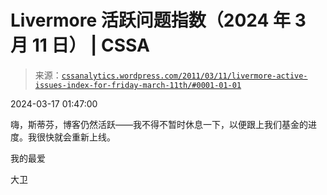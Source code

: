 <!--yml

分类：未分类

日期：2024-05-12 18:12:14

-->

# Livermore 活跃问题指数（2024 年 3 月 11 日） | CSSA

> 来源：[`cssanalytics.wordpress.com/2011/03/11/livermore-active-issues-index-for-friday-march-11th/#0001-01-01`](https://cssanalytics.wordpress.com/2011/03/11/livermore-active-issues-index-for-friday-march-11th/#0001-01-01)

2024-03-17 01:47:00

嗨，斯蒂芬，博客仍然活跃——我不得不暂时休息一下，以便跟上我们基金的进度。我很快就会重新上线。

我的最爱

大卫
